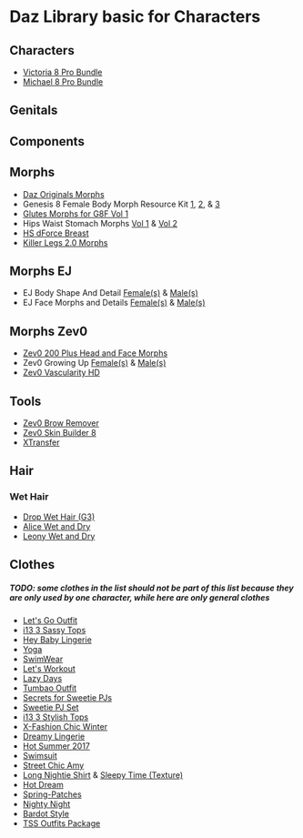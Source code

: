 # Daz Library basic for Characters

## Characters
- [Victoria 8 Pro Bundle](https://www.daz3d.com/victoria-8-pro-bundle)
- [Michael 8 Pro Bundle](https://www.daz3d.com/michael-8-pro-bundle)

## Genitals

## Components

## Morphs
- [Daz Originals Morphs](https://f95zone.to/threads/daz3d-morph-bundle-gen8-unofficial-bundle.19345/)
- Genesis 8 Female Body Morph Resource Kit [1](https://www.daz3d.com/genesis-8-female-body-morph-resource-kit), [2](https://www.daz3d.com/genesis-8-female-body-morph-resource-kit-2), & [3](https://www.daz3d.com/genesis-8-female-body-morph-resource-kit-3)
- [Glutes Morphs for G8F Vol 1](https://www.renderosity.com/rr/mod/bcs/glutes-morphs-for-g8f-vol-1/121457)
- Hips Waist Stomach Morphs [Vol 1](https://www.renderosity.com/rr/mod/bcs/hips-waist-stomach-morphs-for-g8f-vol-1/121656) & [Vol 2](https://www.renderosity.com/rr/mod/bcs/?ViewProduct=128553)
- [HS dForce Breast](https://www.daz3d.com/hs-dforce-breast-for-genesis-2-through-genesis-8-female)
- [Killer Legs 2.0 Morphs ](https://www.daz3d.com/killer-legs-2-0-morphs-for-genesis-8-female)

## Morphs EJ
- EJ Body Shape And Detail [Female(s)](https://www.daz3d.com/ej-body-shape-and-detail-morphs-for-genesis-8-female-s) & [Male(s)](https://www.daz3d.com/ej-body-shape-and-detail-morphs-for-genesis-8-male-s)
- EJ Face Morphs and Details [Female(s)](https://www.daz3d.com/ej-face-morphs-and-details-for-genesis-8-females) & [Male(s)](https://www.daz3d.com/ej-face-morphs-and-details-for-genesis-8-male)

## Morphs Zev0
- [Zev0 200 Plus Head and Face Morphs](https://www.daz3d.com/200-plus-head-and-face-morphs-bundle-for-genesis-8-female-s-and-male-s)
- Zev0 Growing Up [Female(s)](https://www.daz3d.com/growing-up-for-genesis-8-female-s)  & [Male(s)](https://www.daz3d.com/growing-up-for-genesis-8-male-s)
- [Zev0 Vascularity HD](https://www.daz3d.com/vascularity-hd-for-genesis-8-female-and-male)

## Tools
- [Zev0 Brow Remover](https://www.daz3d.com/brow-remover-for-daz-studio)
- [Zev0 Skin Builder 8](https://www.daz3d.com/skin-builder-8-for-genesis-8-females)
- [XTransfer](https://www.daz3d.com/xtransfer--genesis-3-to-genesis-8-converter)

## Hair

### Wet Hair
- [Drop Wet Hair (G3)](https://www.daz3d.com/drop-wet-hair-for-genesis-3-female-s)
- [Alice Wet and Dry](https://www.daz3d.com/alice-wet-and-dry-hair-for-genesis-3-and-8-females)
- [Leony Wet and Dry](https://www.daz3d.com/leony-wet-and-dry-ponytail-hair-for-genesis-3-and-8-females)

## Clothes
##### TODO: some clothes in the list should not be part of this list because they are only used by one character, while here are only general clothes
- [Let's Go Outfit](https://www.daz3d.com/let-s-go-outfit-for-genesis-3-female-s)
- [i13 3 Sassy Tops](https://www.daz3d.com/i13-3-sassy-tops-for-the-genesis-3-female-s)
- [Hey Baby Lingerie](https://www.daz3d.com/hey-baby-lingerie-for-genesis-3-female-s)
- [Yoga](https://www.renderosity.com/rr/mod/bcs/yoga-for-genesis-3-female-s-/111063)
- [SwimWear](https://www.daz3d.com/let-s-workout-for-genesis-3-female-s)
- [Let's Workout](https://www.daz3d.com/leony-wet-and-dry-ponytail-hair-for-genesis-3-and-8-females)
- [Lazy Days](https://www.daz3d.com/lazy-days-for-genesis-3-female-s)
- [Tumbao Outfit](https://www.daz3d.com/tumbao-outfit-for-genesis-3-female-s)
- [Secrets for Sweetie PJs](https://www.renderosity.com/rr/mod/bcs/secrets-for-sweetie-pjs/119740)
- [Sweetie PJ Set](https://www.renderosity.com/rr/mod/bcs/sweetie-pj-set-for-genesis-3-females/119684)
- [i13 3 Stylish Tops](https://www.daz3d.com/i13-3-stylish-tops-for-the-genesis-3-female-s)
- [X-Fashion Chic Winter](https://www.daz3d.com/x-fashion-chic-winter-outfit-for-genesis-3-female-s)
- [Dreamy Lingerie](https://www.daz3d.com/dreamy-lingerie-for-genesis-3-female-s)
- [Hot Summer 2017](https://www.renderosity.com/rr/mod/bcs/hot-summer-2017-for-g3-females/120951)
- [Swimsuit](https://www.daz3d.com/swimsuit-for-genesis-3-female-s)
- [Street Chic Amy](https://www.renderosity.com/rr/mod/bcs/street-chic-amy-for-g3f/119807)
- [Long Nightie Shirt](https://www.renderosity.com/rr/mod/bcs/long-nightie-shirt-for-genesis-3-females/120268) & [Sleepy Time (Texture)](https://www.renderosity.com/rr/mod/bcs/sleepy-time-for-long-nightie-shirt/120234)
- [Hot Dream](https://www.renderosity.com/rr/mod/bcs/index.php?ViewProduct=120954)
- [Spring-Patches](https://www.renderosity.com/rr/mod/bcs/spring-patches-outfit-for-g3f/119590)
- [Nighty Night](https://www.daz3d.com/nighty-night-outfit-for-genesis-3-female-s)
- [Bardot Style](https://www.renderosity.com/rr/mod/bcs/bardot-style-for-g2/110999)
- [TSS Outfits Package](https://www.renderosity.com/rr/mod/bcs/tss-outfits-package-for-genesis-3-females/116671)
